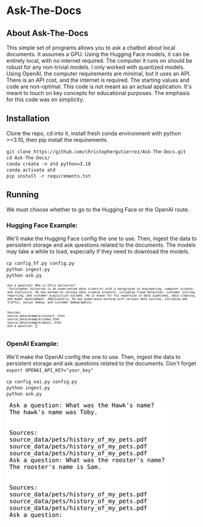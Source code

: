 # Ask-The-Docs
## About Ask-The-Docs
This simple set of programs allows you to ask a chatbot about local documents. It assumes a GPU.
Using the Hugging Face models, it can be entirely local, with no internet required. The computer it runs on should be robust for any non-trivial models. I only worked with quantized models. 
Using OpenAI, the computer requirements are minimal, but it uses an API. There is an API cost, and the internet is required. 
The starting values and code are non-optimal. This code is not meant as an actual application. It's meant to touch on key concepts for educational purposes. The emphasis for this code was on simplicity.
## Installation
Clone the repo, cd into it, install fresh conda environment with python >=3.10, then pip install the requirements.
```
git clone https://github.com/christophergutierrez/Ask-The-Docs.git
cd Ask-The-Docs/
conda create -n atd python=3.10
conda activate atd
pip install -r requirements.txt
```
## Running
We must choose whether to go to the Hugging Face or the OpenAI route.
### Hugging Face Example:
We'll make the Hugging Face config the one to use. Then, ingest the data to persistent storage and ask questions related to the documents. The models may take a while to load, especially if they need to download the models.
```
cp config_hf.py config.py
python ingest.py
python ask.py
```
![image1](image1.png)
### OpenAI Example:
We'll make the OpenAI config the one to use. Then, ingest the data to persistent storage and ask questions related to the documents.
Don't forget 
`export OPENAI_API_KEY="your_key"`

```
cp config_oai.py config.py
python ingest.py
python ask.py
```
![image2](image2.png)
